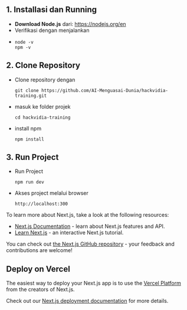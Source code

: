

## 1. Installasi dan Running 
- **Download Node.js** dari: https://nodejs.org/en
- Verifikasi dengan menjalankan
- ```
  node -v
  npm -v
  ```
## 2. Clone Repository
- Clone repository dengan
  ```
  git clone https://github.com/AI-Menguasai-Dunia/hackvidia-training.git
  ```
- masuk ke folder projek
  ```
  cd hackvidia-training
  ```
- install npm
  ```
  npm install
  ```

## 3. Run Project
- Run Project
  ```
  npm run dev
  ```
- Akses project melalui browser
  ```
  http://localhost:300
  ```

To learn more about Next.js, take a look at the following resources:

- [Next.js Documentation](https://nextjs.org/docs) - learn about Next.js features and API.
- [Learn Next.js](https://nextjs.org/learn) - an interactive Next.js tutorial.

You can check out [the Next.js GitHub repository](https://github.com/vercel/next.js) - your feedback and contributions are welcome!

## Deploy on Vercel

The easiest way to deploy your Next.js app is to use the [Vercel Platform](https://vercel.com/new?utm_medium=default-template&filter=next.js&utm_source=create-next-app&utm_campaign=create-next-app-readme) from the creators of Next.js.

Check out our [Next.js deployment documentation](https://nextjs.org/docs/app/building-your-application/deploying) for more details.

